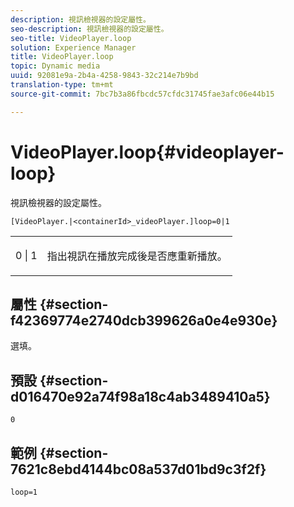 ```yaml
---
description: 視訊檢視器的設定屬性。
seo-description: 視訊檢視器的設定屬性。
seo-title: VideoPlayer.loop
solution: Experience Manager
title: VideoPlayer.loop
topic: Dynamic media
uuid: 92081e9a-2b4a-4258-9843-32c214e7b9bd
translation-type: tm+mt
source-git-commit: 7bc7b3a86fbcdc57cfdc31745fae3afc06e44b15

---
```



# VideoPlayer.loop{#videoplayer-loop}

視訊檢視器的設定屬性。

`[VideoPlayer.|<containerId>_videoPlayer.]loop=0|1`

<table id="table_C616483932C2482CA9794DDD7313FD7C"> 
 <tbody> 
  <tr> 
   <td colname="col1"> <p> <span class="codeph"> 0 | 1 </span> </p> </td> 
   <td colname="col2"> <p> 指出視訊在播放完成後是否應重新播放。 </p> </td> 
  </tr> 
 </tbody> 
</table>

## 屬性 {#section-f42369774e2740dcb399626a0e4e930e}

選填。

## 預設 {#section-d016470e92a74f98a18c4ab3489410a5}

`0`

## 範例 {#section-7621c8ebd4144bc08a537d01bd9c3f2f}

```
loop=1
```

